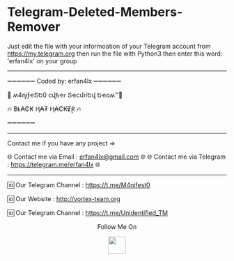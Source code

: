 # Telegram-Deleted-Members-Remover

Just edit the file with your informoation of your Telegram account from https://my.telegram.org then run the file with Python3 then enter this word: 'erfan4lx' on your group

***

➖➖➖➖➖➖
Coded by: erfan4lx
➖➖➖➖➖➖

👊 ʍ4ղíƒҽՏԵ0 ϲվҍҽɾ ՏҽϲմɾíԵվ Եҽɑʍ™💪

🔥 ฿Ⱡ₳₵₭ Ⱨ₳₮ Ⱨ₳₵₭ɆⱤ 🔥

➖➖➖➖➖➖

***
Contact me if you have any project   =>

🌐 Contact me via Email : erfan4lx@gmail.com 🌐
🌐 Contact me via Telegram : https://telegram.me/erfan4lx 🌐
***

🆔 Our Telegram Channel : https://t.me/M4nifest0

🆔 Our Website : http://vortex-team.org

🆔 Our Telegram Channel : https://t.me/Unidentified_TM

<p align="center">
  Follow Me On
</p>
<p align="center">
  <a href="https://www.youtube.com/channel/UCHL7e6sD1eXIBIvjBYnXYEQ/videos?view_as=subscriber">
    <img src="https://www.iconsdb.com/icons/preview/black/youtube-4-xxl.png" width="40" height="40">
  </a>
</p>
